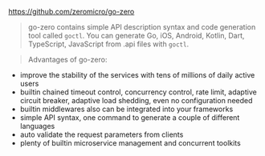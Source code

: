 https://github.com/zeromicro/go-zero

> go-zero contains simple API description syntax and code generation tool called `goctl`. You can generate Go, iOS, Android, Kotlin, Dart, TypeScript, JavaScript from .api files with `goctl`.

> Advantages of go-zero:

-   improve the stability of the services with tens of millions of daily active users
-   builtin chained timeout control, concurrency control, rate limit, adaptive circuit breaker, adaptive load shedding, even no configuration needed
-   builtin middlewares also can be integrated into your frameworks
-   simple API syntax, one command to generate a couple of different languages
-   auto validate the request parameters from clients
-   plenty of builtin microservice management and concurrent toolkits